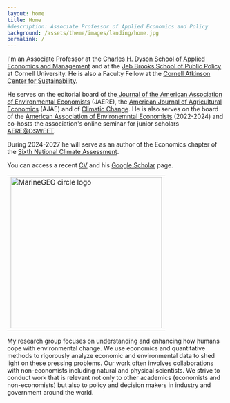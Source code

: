 ```yaml
---
layout: home
title: Home
#description: Associate Professor of Applied Economics and Policy
background: /assets/theme/images/landing/home.jpg
permalink: /
---
```



<!--
THIS IS A COMMENT
- To have two columns, use an html table to emulate a table with two columns

- This is how embeed links in a html code
<a href="https://dyson.cornell.edu" target="_blank">Charles H. Dyson School of Applied Economics and Management</a>

<br/> is just space between paragraphs in html
-->


<table>
<tr>
<td>
    <img src="/assets/theme/images/landing/aob2.jpg" alt="MarineGEO circle logo" style="width: 350px"/>
</td>

I'm an Associate Professor at the  <a href="https://dyson.cornell.edu" target="_blank">Charles H. Dyson School of Applied Economics and Management</a> and at the <a href="https://publicpolicy.cornell.edu" target="_blank">Jeb Brooks School of Public Policy</a> at Cornell University. He is also a Faculty Fellow at the <a href="https://www.atkinson.cornell.edu" target="_blank">Cornell Atkinson Center for Sustainability</a>.

He serves on the editorial board of the[ Journal of the American Association of Environmental Economists](https://www.journals.uchicago.edu/journals/jaere/board) (JAERE), the [American Journal of Agricultural Economics](https://onlinelibrary.wiley.com/page/journal/14678276/homepage/editorial-board) (AJAE) and of [Climatic Change](https://link.springer.com/journal/10584/editorial-board). He is also serves on the board of the [American Association of Environemntal Economists](https://www.aere.org/board-of-directors) (2022-2024) and co-hosts the association's online seminar for junior scholars [AERE@OSWEET](https://aere.memberclicks.net/osweet-paper-sessions).

During 2024-2027 he will serve as an author of the Economics chapter of the [Sixth National Climate Assessment](https://www.globalchange.gov/nca6).

You can access a recent <a href="/assets/theme/cv.pdf" target="_blank">CV</a> and his <a href="https://scholar.google.com/citations?user=kEZ0ezkAAAAJ&hl=en" target="_blank">Google Scholar</a> page.
</td>
</tr>
</table>

My research group focuses on understanding and enhancing how humans cope with environmental change. We use economics and quantitative methods to rigorously analyze economic and environmental data to shed light on these pressing problems. Our work often involves collaborations with non-economists including natural and physical scientists. We strive to conduct work that is relevant not only to other academics (economists and non-economists) but also to policy and decision makers in industry and government around the world.
